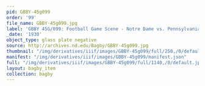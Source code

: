 ```yaml
---
pid: GBBY-45g099
order: '99'
file_name: GBBY-45g099.jpg
label: 'GBBY 45G/099: Football Game Scene - Notre Dame vs. Pennsylvania? - 1930?'
_date: '1930'
object_type: glass plate negative
source: http://archives.nd.edu/Bagby/GBBY-45g099.jpg
thumbnail: "/img/derivatives/iiif/images/GBBY-45g099/full/250,/0/default.jpg"
manifest: "/img/derivatives/iiif/images/GBBY-45g099/manifest.json"
full: "/img/derivatives/iiif/images/GBBY-45g099/full/1140,/0/default.jpg"
layout: bagby_item
collection: bagby
---
```

